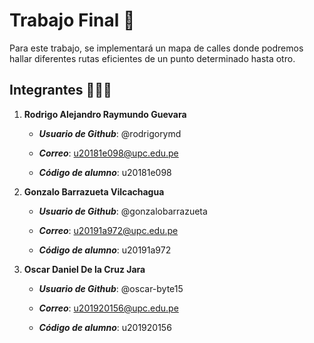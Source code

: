 # Trabajo Final 🚀
Para este trabajo, se implementará un mapa de calles donde podremos hallar diferentes rutas eficientes de un punto determinado hasta otro.
## Integrantes 🧑🏻‍🚀
1. __Rodrigo Alejandro Raymundo Guevara__
  
    - ***Usuario de Github***: @rodrigorymd
    
    - ***Correo***: u20181e098@upc.edu.pe
    
    - ***Código de alumno***: u20181e098 

2. __Gonzalo Barrazueta Vilcachagua__

    - ***Usuario de Github***: @gonzalobarrazueta
    
    - ***Correo***: u20191a972@upc.edu.pe
    
    - ***Código de alumno***: u20191a972

3. __Oscar Daniel De la Cruz Jara__

   - ***Usuario de Github***: @oscar-byte15
    
   - ***Correo***: u201920156@upc.edu.pe
    
   - ***Código de alumno***: u201920156
